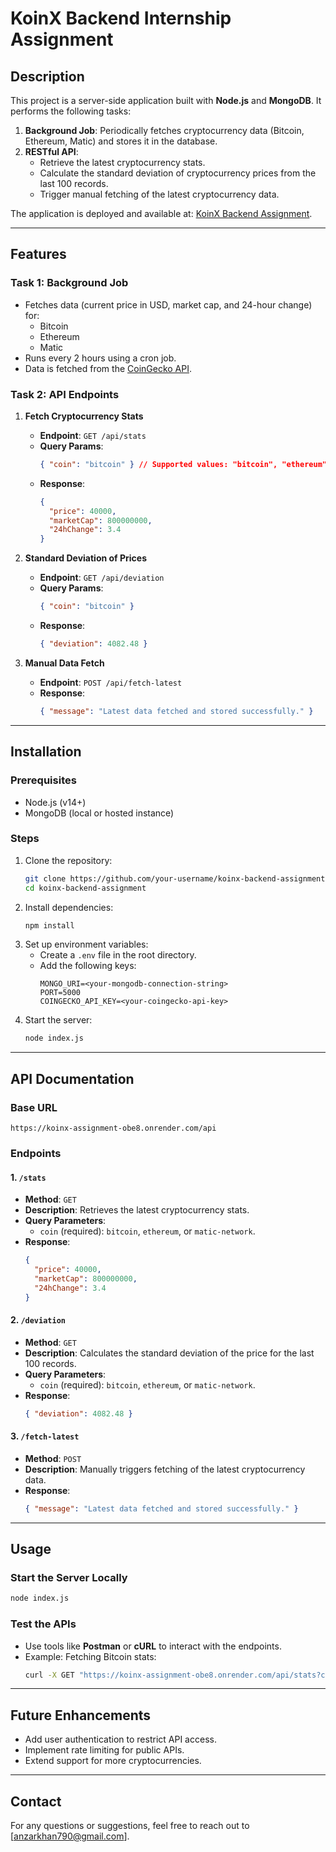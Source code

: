 # KoinX Backend Internship Assignment

## Description

This project is a server-side application built with **Node.js** and **MongoDB**. It performs the following tasks:
1. **Background Job**: Periodically fetches cryptocurrency data (Bitcoin, Ethereum, Matic) and stores it in the database.
2. **RESTful API**:
   - Retrieve the latest cryptocurrency stats.
   - Calculate the standard deviation of cryptocurrency prices from the last 100 records.
   - Trigger manual fetching of the latest cryptocurrency data.

The application is deployed and available at: [KoinX Backend Assignment](https://koinx-assignment-obe8.onrender.com).

---

## Features

### Task 1: Background Job
- Fetches data (current price in USD, market cap, and 24-hour change) for:
  - Bitcoin
  - Ethereum
  - Matic
- Runs every 2 hours using a cron job.
- Data is fetched from the [CoinGecko API](https://docs.coingecko.com/v3.0.1/reference/introduction).

### Task 2: API Endpoints

1. **Fetch Cryptocurrency Stats**
   - **Endpoint**: `GET /api/stats`
   - **Query Params**:
     ```json
     { "coin": "bitcoin" } // Supported values: "bitcoin", "ethereum", "matic-network"
     ```
   - **Response**:
     ```json
     {
       "price": 40000,
       "marketCap": 800000000,
       "24hChange": 3.4
     }
     ```

2. **Standard Deviation of Prices**
   - **Endpoint**: `GET /api/deviation`
   - **Query Params**:
     ```json
     { "coin": "bitcoin" }
     ```
   - **Response**:
     ```json
     { "deviation": 4082.48 }
     ```

3. **Manual Data Fetch**
   - **Endpoint**: `POST /api/fetch-latest`
   - **Response**:
     ```json
     { "message": "Latest data fetched and stored successfully." }
     ```

---

## Installation

### Prerequisites
- Node.js (v14+)
- MongoDB (local or hosted instance)

### Steps
1. Clone the repository:
   ```bash
   git clone https://github.com/your-username/koinx-backend-assignment.git
   cd koinx-backend-assignment
   ```
2. Install dependencies:
   ```bash
   npm install
   ```
3. Set up environment variables:
   - Create a `.env` file in the root directory.
   - Add the following keys:
     ```
     MONGO_URI=<your-mongodb-connection-string>
     PORT=5000
     COINGECKO_API_KEY=<your-coingecko-api-key>
     ```
4. Start the server:
   ```bash
   node index.js
   ```

---




## API Documentation

### Base URL
```
https://koinx-assignment-obe8.onrender.com/api
```

### Endpoints

#### 1. `/stats`
- **Method**: `GET`
- **Description**: Retrieves the latest cryptocurrency stats.
- **Query Parameters**:
  - `coin` (required): `bitcoin`, `ethereum`, or `matic-network`.
- **Response**:
  ```json
  {
    "price": 40000,
    "marketCap": 800000000,
    "24hChange": 3.4
  }
  ```

#### 2. `/deviation`
- **Method**: `GET`
- **Description**: Calculates the standard deviation of the price for the last 100 records.
- **Query Parameters**:
  - `coin` (required): `bitcoin`, `ethereum`, or `matic-network`.
- **Response**:
  ```json
  { "deviation": 4082.48 }
  ```

#### 3. `/fetch-latest`
- **Method**: `POST`
- **Description**: Manually triggers fetching of the latest cryptocurrency data.
- **Response**:
  ```json
  { "message": "Latest data fetched and stored successfully." }
  ```

---

## Usage

### Start the Server Locally
```bash
node index.js
```

### Test the APIs
- Use tools like **Postman** or **cURL** to interact with the endpoints.
- Example: Fetching Bitcoin stats:
  ```bash
  curl -X GET "https://koinx-assignment-obe8.onrender.com/api/stats?coin=bitcoin"
  ```

---

## Future Enhancements
- Add user authentication to restrict API access.
- Implement rate limiting for public APIs.
- Extend support for more cryptocurrencies.

---



## Contact
For any questions or suggestions, feel free to reach out to [anzarkhan790@gmail.com].

